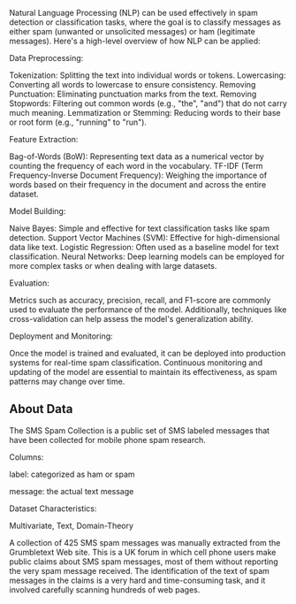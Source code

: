 Natural Language Processing (NLP) can be used effectively in spam detection or classification tasks, where the goal is to classify messages as either spam (unwanted or unsolicited messages) or ham (legitimate messages). Here's a high-level overview of how NLP can be applied:

Data Preprocessing:

Tokenization: Splitting the text into individual words or tokens.
Lowercasing: Converting all words to lowercase to ensure consistency.
Removing Punctuation: Eliminating punctuation marks from the text.
Removing Stopwords: Filtering out common words (e.g., "the", "and") that do not carry much meaning.
Lemmatization or Stemming: Reducing words to their base or root form (e.g., "running" to "run").

Feature Extraction:

Bag-of-Words (BoW): Representing text data as a numerical vector by counting the frequency of each word in the vocabulary.
TF-IDF (Term Frequency-Inverse Document Frequency): Weighing the importance of words based on their frequency in the document and across the entire dataset.

Model Building:

Naive Bayes: Simple and effective for text classification tasks like spam detection.
Support Vector Machines (SVM): Effective for high-dimensional data like text.
Logistic Regression: Often used as a baseline model for text classification.
Neural Networks: Deep learning models can be employed for more complex tasks or when dealing with large datasets.

Evaluation:

Metrics such as accuracy, precision, recall, and F1-score are commonly used to evaluate the performance of the model.
Additionally, techniques like cross-validation can help assess the model's generalization ability.

Deployment and Monitoring:

Once the model is trained and evaluated, it can be deployed into production systems for real-time spam classification.
Continuous monitoring and updating of the model are essential to maintain its effectiveness, as spam patterns may change over time.

## About Data
The SMS Spam Collection is a public set of SMS labeled messages that have been collected for mobile phone spam research.

Columns:

label: categorized as ham or spam

message: the actual text message

Dataset Characteristics:

Multivariate, Text, Domain-Theory

A collection of 425 SMS spam messages was manually extracted from the Grumbletext Web site. This is a UK forum in which cell phone users make public claims about SMS spam messages, most of them without reporting the very spam message received. The identification of the text of spam messages in the claims is a very hard and time-consuming task, and it involved carefully scanning hundreds of web pages. 